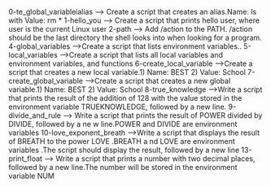 0-te_global_variableialias --> Create a script that creates an alias.Name: ls with Value: rm *
1-hello_you --> Create a script that prints hello user, where user is the current Linux user
2-path --> Add /action to the PATH. /action should be the last directory the shell looks into when looking for a program.
4-global_variables -->Create a script that lists environment variables..
5-local_variables -->Create a script that lists all local variables and environment variables, and functions
6-create_local_variable -->Create a script that creates a new local variable.1) Name: BEST 2) Value: School
7-create_global_variable -->Create a script that creates a new global variable.1) Name: BEST 2) Value: School
8-true_knowledge -->Write a script that prints the result of the addition of 128 with the value stored in the environment variable TRUEKNOWLEDGE, followed by a new line.
9-divide_and_rule --> Write a script that prints the result of POWER divided by DIVIDE, followed by a ne
w line.POWER and DIVIDE are environment variables
10-love_exponent_breath -->Write a script that displays the result of BREATH to the power LOVE .BREATH a
nd LOVE are environment variables .The script should display the result, followed by a new line
13-print_float --> Write a script that prints a number with two decimal places, followed by a new line.The number will be stored in the environment variable NUM

